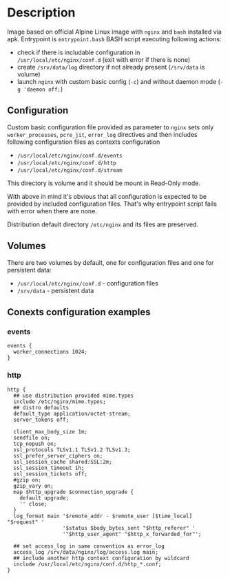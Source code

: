 # Description
Image based on official Alpine Linux image with ``nginx`` and ``bash`` installed via apk.
Entrypoint is ``entrypoint.bash`` BASH script executing following actions:
* check if there is includable configuration in ``/usr/local/etc/nginx/conf.d`` (exit with error if there is none)
* create ``/srv/data/log`` directory if not already present (``/srv/data`` is volume)
* launch ``nginx`` with custom basic config (``-c``) and without daemon mode (``-g 'daemon off;``)

## Configuration
Custom basic configuration file provided as parameter to ``nginx`` sets only
``worker_processes``, ``pcre_jit``, ``error_log`` directives and then includes
following configuration files as contexts configuration
* ``/usr/local/etc/nginx/conf.d/events``
* ``/usr/local/etc/nginx/conf.d/http``
* ``/usr/local/etc/nginx/conf.d/stream``

This directory is volume and it should be mount in Read-Only mode.

With above in mind it's obvious that all configuration is expected to be provided
by included configuration files. That's why entrypoint script fails with error
when there are none.

Distribution default directory ``/etc/nginx`` and its files are preserved.

## Volumes
There are two volumes by default, one for configuration files and one for persistent data:
* ``/usr/local/etc/nginx/conf.d`` - configuration files
* ``/srv/data`` - persistent data

## Conexts configuration examples
### events
```
events {
  worker_connections 1024;
}
```
### http
```
http { 
  ## use distribution provided mime.types 
  include /etc/nginx/mime.types;
  ## distro defaults
  default_type application/octet-stream;
  server_tokens off;
  
  client_max_body_size 1m;
  sendfile on;
  tcp_nopush on;
  ssl_protocols TLSv1.1 TLSv1.2 TLSv1.3;
  ssl_prefer_server_ciphers on;
  ssl_session_cache shared:SSL:2m;
  ssl_session_timeout 1h;
  ssl_session_tickets off;
  #gzip on;
  gzip_vary on;
  map $http_upgrade $connection_upgrade {
    default upgrade;
    '' close;
  }
  log_format main '$remote_addr - $remote_user [$time_local] "$request" '
                  '$status $body_bytes_sent "$http_referer" '
                  '"$http_user_agent" "$http_x_forwarded_for"';
  
  ## set access_log in same convention as error_log
  access_log /srv/data/nginx/log/access.log main;
  ## include another http context configuration by wildcard
  include /usr/local/etc/nginx/conf.d/http_*.conf;
}
```

